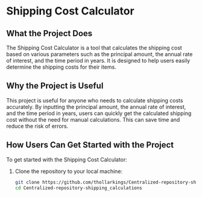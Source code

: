 # Shipping Cost Calculator

## What the Project Does

The Shipping Cost Calculator is a tool that calculates the shipping cost based on various parameters such as the principal amount, the annual rate of interest, and the time period in years. It is designed to help users easily determine the shipping costs for their items.

## Why the Project is Useful

This project is useful for anyone who needs to calculate shipping costs accurately. By inputting the principal amount, the annual rate of interest, and the time period in years, users can quickly get the calculated shipping cost without the need for manual calculations. This can save time and reduce the risk of errors.

## How Users Can Get Started with the Project

To get started with the Shipping Cost Calculator:

1. Clone the repository to your local machine:
   ```bash
   git clone https://github.com/thollarkings/Centralized-repository-shipping_calculations.git
   cd Centralized-repository-shipping_calculations
